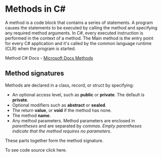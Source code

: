 # Methods in C#

A method is a code block that contains a series of statements. A program causes the statements to be executed by calling the method and specifying any required method arguments. In C#, every executed instruction is performed in the context of a method. The Main method is the entry point for every C# application and it's called by the common language runtime (CLR) when the program is started.

Method C# Docs - [Microsoft Docs Methods](https://learn.microsoft.com/en-us/dotnet/csharp/methods)

## Method signatures
Methods are declared in a class, record, or struct by specifying:

- An optional access level, such as **public** or **private**. The default is **private**.
- Optional modifiers such as **abstract** or **sealed**.
- The return **value**, or **void** if the method has none.
- The method **name**.
- Any method parameters. Method parameters are enclosed in *parentheses* and are separated by *commas*. *Empty parentheses indicate that the method requires no parameters*.

These parts together form the method signature.

To see code source click here. 